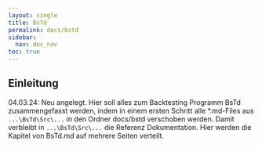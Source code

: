 ```yaml
---
layout: single
title: BsTd
permalink: docs/bstd
sidebar:
  nav: doc_nav
toc: true 
---
```


## Einleitung
<!-- To make it as easy as possible to write documentation in plain Markdown, most UI components are styled using default Markdown elements with few additional CSS classes needed.
{: .fs-6 .fw-300 } -->

04.03.24: Neu angelegt. Hier soll alles zum Backtesting Programm BsTd zusammengefasst werden, indem in einem ersten Schritt alle *.md-Files aus ```...\BsTd\Src\...``` in den Ordner docs/bstd verschoben werden. Damit verbleibt in ````...\BsTd\Src\...```` die Referenz Dokumentation. Hier  werden die Kapitel von BsTd.md auf mehrere Seiten verteilt.
